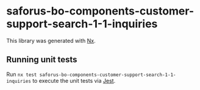 # saforus-bo-components-customer-support-search-1-1-inquiries

This library was generated with [Nx](https://nx.dev).

## Running unit tests

Run `nx test saforus-bo-components-customer-support-search-1-1-inquiries` to execute the unit tests via [Jest](https://jestjs.io).
